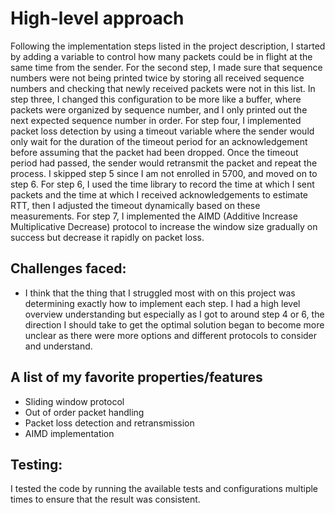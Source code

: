 # High-level approach
Following the implementation steps listed in the project description, I started by adding a variable to control how many packets could be in flight at the same time from the sender. For the second step, I made sure that sequence numbers were not being printed twice by storing all received sequence numbers and checking that newly received packets were not in this list. In step three, I changed this configuration to be more like a buffer, where packets were organized by sequence number, and I only printed out the next expected sequence number in order. For step four, I implemented packet loss detection by using a timeout variable where the sender would only wait for the duration of the timeout period for an acknowledgement before assuming that the packet had been dropped. Once the timeout period had passed, the sender would retransmit the packet and repeat the process. I skipped step 5 since I am not enrolled in 5700, and moved on to step 6. For step 6, I used the time library to record the time at which I sent packets and the time at which I received acknowledgements to estimate RTT, then I adjusted the timeout dynamically based on these measurements. For step 7, I implemented the AIMD (Additive Increase Multiplicative Decrease) protocol to increase the window size gradually on success but decrease it rapidly on packet loss.

## Challenges faced:
- I think that the thing that I struggled most with on this project was determining exactly how to implement each step. I had a high level overview understanding but especially as I got to around step 4 or 6, the direction I should take to get the optimal solution began to become more unclear as there were more options and different protocols to consider and understand. 
## A list of my favorite properties/features
- Sliding window protocol
- Out of order packet handling
- Packet loss detection and retransmission
- AIMD implementation
## Testing:
I tested the code by running the available tests and configurations multiple times to ensure that the result was consistent.
